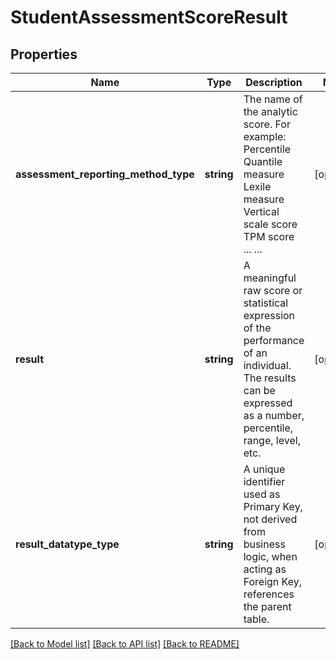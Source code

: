 # StudentAssessmentScoreResult

## Properties
Name | Type | Description | Notes
------------ | ------------- | ------------- | -------------
**assessment_reporting_method_type** | **string** | The name of the analytic score.  For example:  Percentile  Quantile measure  Lexile measure  Vertical scale score  TPM score  ...  ... | [optional] 
**result** | **string** | A meaningful raw score or statistical expression of the performance of an individual. The results can be expressed as a number, percentile, range, level, etc. | [optional] 
**result_datatype_type** | **string** | A unique identifier used as Primary Key, not derived from business logic, when acting as Foreign Key, references the parent table. | [optional] 

[[Back to Model list]](../README.md#documentation-for-models) [[Back to API list]](../README.md#documentation-for-api-endpoints) [[Back to README]](../README.md)


